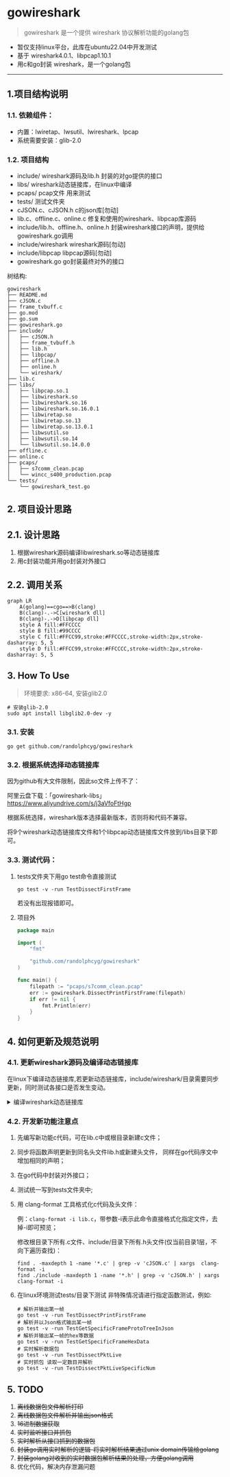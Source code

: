 # gowireshark

> gowireshark 是一个提供 wireshark 协议解析功能的golang包

- 暂仅支持linux平台，此库在ubuntu22.04中开发测试
- 基于 wireshark4.0.1、libpcap1.10.1
- 用c和go封装 wireshark，是一个golang包
---
## 1.项目结构说明

### 1.1. 依赖组件：
- 内置：lwiretap、lwsutil、lwireshark、lpcap
- 系统需要安装：glib-2.0

### 1.2. 项目结构

- include/ wireshark源码及lib.h 封装的对go提供的接口
- libs/ wireshark动态链接库，在linux中编译
- pcaps/ pcap文件 用来测试
- tests/ 测试文件夹
- cJSON.c、cJSON.h c的json库[勿动]
- lib.c、offline.c、online.c 修复和使用的wireshark、libpcap库源码
- include/lib.h、offline.h、online.h 封装wireshark接口的声明，提供给gowireshark.go调用
- include/wireshark wireshark源码[勿动]
- include/libpcap libpcap源码[勿动]
- gowireshark.go go封装最终对外的接口

树结构:
```
gowireshark
├── README.md
├── cJSON.c
├── frame_tvbuff.c
├── go.mod
├── go.sum
├── gowireshark.go
├── include/
│   ├── cJSON.h
│   ├── frame_tvbuff.h
│   ├── lib.h
│   ├── libpcap/
│   ├── offline.h
│   ├── online.h
│   └── wireshark/
├── lib.c
├── libs/
│   ├── libpcap.so.1
│   ├── libwireshark.so
│   ├── libwireshark.so.16
│   ├── libwireshark.so.16.0.1
│   ├── libwiretap.so
│   ├── libwiretap.so.13
│   ├── libwiretap.so.13.0.1
│   ├── libwsutil.so
│   ├── libwsutil.so.14
│   └── libwsutil.so.14.0.0
├── offline.c
├── online.c
├── pcaps/
│   ├── s7comm_clean.pcap
│   └── wincc_s400_production.pcap
└── tests/
    └── gowireshark_test.go
```

## 2. 项目设计思路

## 2.1. 设计思路

1. 根据wireshark源码编译libwireshark.so等动态链接库
2. 用c封装功能并用go封装对外接口

## 2.2. 调用关系

```mermaid
graph LR
    A(golang)==cgo==>B(clang)
    B(clang)-.->C[wireshark dll]
    B(clang)-.->D[libpcap dll]
    style A fill:#FFCCCC
    style B fill:#99CCCC
    style C fill:#FFCC99,stroke:#FFCCCC,stroke-width:2px,stroke-dasharray: 5, 5
    style D fill:#FFCC99,stroke:#FFCCCC,stroke-width:2px,stroke-dasharray: 5, 5
```

## 3. How To Use

> 环境要求: x86-64, 安装glib2.0

```shell
# 安装glib-2.0
sudo apt install libglib2.0-dev -y
```

### 3.1. 安装

```shell
go get github.com/randolphcyg/gowireshark
```

### 3.2. 根据系统选择动态链接库

因为github有大文件限制，因此so文件上传不了：

阿里云盘下载：「gowireshark-libs」https://www.aliyundrive.com/s/j3aVfoFtHgp

根据系统选择，wireshark版本选择最新版本，否则将和代码不兼容。

将9个wireshark动态链接库文件和1个libpcap动态链接库文件放到/libs目录下即可。

### 3.3. 测试代码：

1. tests文件夹下用go test命令直接测试
   ```shell
   go test -v -run TestDissectFirstFrame
   ```
   若没有出现报错即可。

2. 项目外
   ```go
   package main
   
   import (
       "fmt"
   
       "github.com/randolphcyg/gowireshark"
   )
   
   func main() {
       filepath := "pcaps/s7comm_clean.pcap"
       err := gowireshark.DissectPrintFirstFrame(filepath)
       if err != nil {
           fmt.Println(err)
       }
   }
   ```

## 4. 如何更新及规范说明

### 4.1. 更新wireshark源码及编译动态链接库

在linux下编译动态链接库,若更新动态链接库，include/wireshark/目录需要同步更新，同时测试各接口是否发生变动。

<details>
<summary>编译wireshark动态链接库</summary>

```
在/opt目录下操作
cd /opt/

下载
wget https://2.na.dl.wireshark.org/src/wireshark-4.0.1.tar.xz

解压并修改文件夹名
tar -xvf wireshark-4.0.1.tar.xz
mv wireshark-4.0.1 wireshark

到wireshark目录下
cd wireshark/

-------------环境中编译所需的依赖-----------------------------------

[仅测试] 输出日志有爆红则解决依赖问题，到qt5时忽略报错，删除CMakeCache.txt、CMakeFiles/
cmake -LH ./

若没有cmake3.20以上版本请安装
wget https://cmake.org/files/LatestRelease/cmake-3.24.2.tar.gz
sudo tar -xzf cmake-3.24.2.tar.gz
cd cmake-3.24.2/
sudo ./bootstrap
sudo apt install build-essential -y

若显示openssl未安装则执行
sudo apt install libssl-dev  -y
sudo make
sudo make install
cmake --version

需要安装的依赖
apt install libgcrypt-dev -y
apt install libc-ares-dev -y
apt install flex -y
apt install qtbase5-dev -y
apt install qttools5-dev-tools -y
apt install qttools5-dev -y
apt install qtmultimedia5-dev -y

看到qt5报错时候 其实没必要安装 直接走下一步就可以了 Qt5Multimedia 的错误不用管
其他可能的依赖
apt install libglib2.0-dev -y
apt install libssl-dev -y
apt install ninja-build -y
apt install pcaputils -y
apt install libpcap-dev -y

-------------环境中编译所需的依赖-----------------------------------

解决完依赖问题，删除之前测试用生成的文件
rm ../CMakeCache.txt
rm -rf ../CMakeFiles/

创建目录
mkdir build
cd build

构建[生产用]
cmake -G Ninja -DCMAKE_BUILD_TYPE=Release -DBUILD_wireshark=off -DENABLE_LUA=off ..

编译(时间较长)
ninja

编译成功进入run目录下查看编译好的动态链接库
cd run/

查看，出现so后缀的动态链接库即可
ls -lh

将动态链接库移动到libs目录下 一共是9个(如果之前有旧版本的记得将旧版本的删除)
cd 项目根目录/libs/
cp/opt/wireshark/build/run/lib*so* .

先删除因为编译被污染的文件夹
rm -rf /opt/wireshark/build/

将源码替换到include/wireshark
cp /opt/wireshark/ 项目根目录/include/wireshark/

查看项目目录结构(项目跟目录上一层执行)
tree -L 2 -F gowireshark
```
</details>

### 4.2. 开发新功能注意点
   
1. 先编写新功能c代码，可在lib.c中或根目录新建c文件；
2. 同步将函数声明更新到同名头文件lib.h或新建头文件， 同样在go代码序文中增加相同的声明；
3. 在go代码中封装对外接口；
4. 测试统一写到tests文件夹中;
5. 用 clang-format 工具格式化c代码及头文件：
    
   例：`clang-format -i lib.c`，带参数-i表示此命令直接格式化指定文件，去掉-i即可预览；

   修改根目录下所有.c文件、include/目录下所有.h头文件(仅当前目录1层，不向下遍历查找)：
   ```shell
   find . -maxdepth 1 -name '*.c' | grep -v 'cJSON.c' | xargs  clang-format -i
   find ./include -maxdepth 1 -name '*.h' | grep -v 'cJSON.h' | xargs  clang-format -i
   ```
6. 在linux环境测试tests/目录下测试
   非特殊情况请进行指定函数测试，例如:
   ```shell
   # 解析并输出第一帧
   go test -v -run TestDissectPrintFirstFrame
   # 解析并以Json格式输出某一帧
   go test -v -run TestGetSpecificFrameProtoTreeInJson
   # 解析并输出某一帧的hex等数据
   go test -v -run TestGetSpecificFrameHexData
   # 实时解析数据包
   go test -v -run TestDissectPktLive
   # 实时抓包 读取一定数目并解析  
   go test -v -run TestDissectPktLiveSpecificNum
   ```

## 5. TODO

1. ~~离线数据包文件解析打印~~
2. ~~离线数据包文件解析并输出json格式~~
3. ~~16进制数据获取~~
4. ~~实时监听接口并抓包~~
5. ~~实时解析从接口抓到的数据包~~
6. ~~封装go调用实时解析的逻辑-将实时解析结果通过unix domain传输给golang~~
7. ~~封装golang对收到的实时数据包解析结果的处理，方便golang调用~~
8. 优化代码，解决内存泄漏问题
